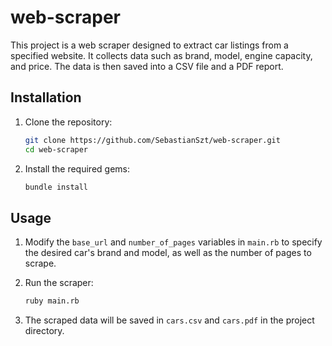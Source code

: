 # web-scraper

This project is a web scraper designed to extract car listings from a specified website. It collects data such as brand, model, engine capacity, and price. The data is then saved into a CSV file and a PDF report.

## Installation

1. Clone the repository:
    ```sh
    git clone https://github.com/SebastianSzt/web-scraper.git
    cd web-scraper
    ```

2. Install the required gems:
    ```sh
    bundle install
    ```

## Usage

1. Modify the `base_url` and `number_of_pages` variables in `main.rb` to specify the desired car's brand and model, as well as the number of pages to scrape.

2. Run the scraper:
    ```sh
    ruby main.rb
    ```

3. The scraped data will be saved in `cars.csv` and `cars.pdf` in the project directory.